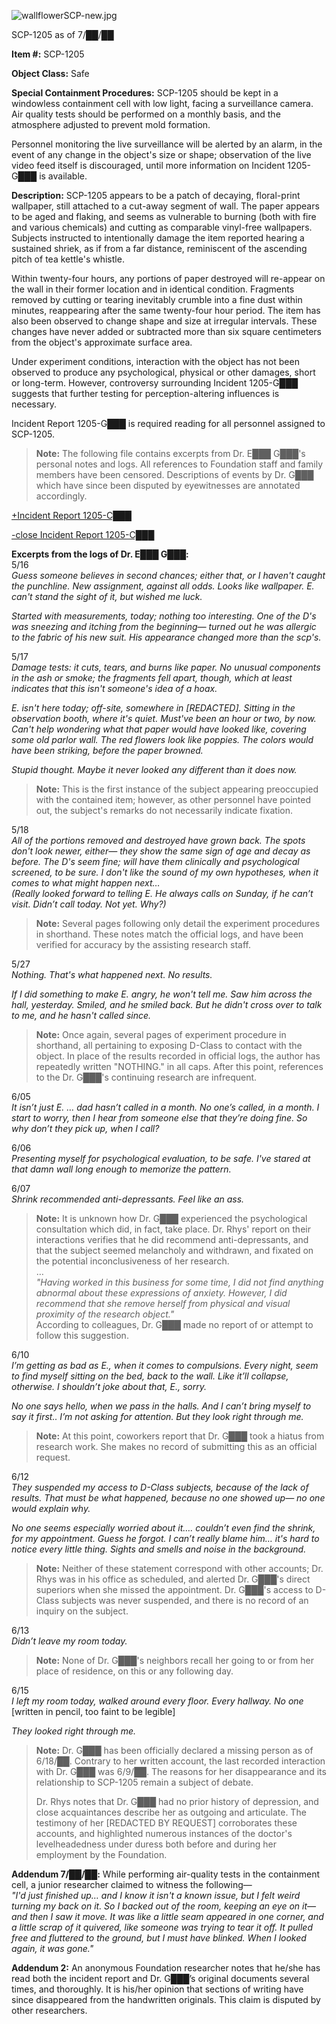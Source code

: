 ![wallflowerSCP-new.jpg](http://scp-wiki.wdfiles.com/local--files/scp-1205/wallflowerSCP-new.jpg)

SCP-1205 as of 7/██/██

**Item #:** SCP-1205

**Object Class:** Safe

**Special Containment Procedures:** SCP-1205 should be kept in a windowless containment cell with low light, facing a surveillance camera. Air quality tests should be performed on a monthly basis, and the atmosphere adjusted to prevent mold formation.

Personnel monitoring the live surveillance will be alerted by an alarm, in the event of any change in the object's size or shape; observation of the live video feed itself is discouraged, until more information on Incident 1205-G███ is available.

**Description:** SCP-1205 appears to be a patch of decaying, floral-print wallpaper, still attached to a cut-away segment of wall. The paper appears to be aged and flaking, and seems as vulnerable to burning (both with fire and various chemicals) and cutting as comparable vinyl-free wallpapers. Subjects instructed to intentionally damage the item reported hearing a sustained shriek, as if from a far distance, reminiscent of the ascending pitch of tea kettle's whistle.

Within twenty-four hours, any portions of paper destroyed will re-appear on the wall in their former location and in identical condition. Fragments removed by cutting or tearing inevitably crumble into a fine dust within minutes, reappearing after the same twenty-four hour period. The item has also been observed to change shape and size at irregular intervals. These changes have never added or subtracted more than six square centimeters from the object's approximate surface area.

Under experiment conditions, interaction with the object has not been observed to produce any psychological, physical or other damages, short or long-term. However, controversy surrounding Incident 1205-G███ suggests that further testing for perception-altering influences is necessary.

Incident Report 1205-G███ is required reading for all personnel assigned to SCP-1205.

> **Note:** The following file contains excerpts from Dr. E███ G███'s personal notes and logs. All references to Foundation staff and family members have been censored. Descriptions of events by Dr. G███ which have since been disputed by eyewitnesses are annotated accordingly.

[+Incident Report 1205-C███](javascript:;)

[\-close Incident Report 1205-C███](javascript:;)

**Excerpts from the logs of Dr. E███ G███:**  
5/16  
_Guess someone believes in second chances; either that, or I haven't caught the punchline. New assignment, against all odds. Looks like wallpaper. E. can't stand the sight of it, but wished me luck._

_Started with measurements, today; nothing too interesting. One of the D's was sneezing and itching from the beginning— turned out he was allergic to the fabric of his new suit. His appearance changed more than the scp's._

5/17  
_Damage tests: it cuts, tears, and burns like paper. No unusual components in the ash or smoke; the fragments fell apart, though, which at least indicates that this isn't someone's idea of a hoax._

_E. isn't here today; off-site, somewhere in \[REDACTED\]. Sitting in the observation booth, where it's quiet. Must've been an hour or two, by now. Can't help wondering what that paper would have looked like, covering some old parlor wall. The red flowers look like poppies. The colors would have been striking, before the paper browned._

_Stupid thought. Maybe it never looked any different than it does now._

> **Note:** This is the first instance of the subject appearing preoccupied with the contained item; however, as other personnel have pointed out, the subject's remarks do not necessarily indicate fixation.

5/18  
_All of the portions removed and destroyed have grown back. The spots don't look newer, either— they show the same sign of age and decay as before. The D's seem fine; will have them clinically and psychological screened, to be sure. I don't like the sound of my own hypotheses, when it comes to what might happen next…_  
_(Really looked forward to telling E. He always calls on Sunday, if he can’t visit. Didn’t call today. Not yet. Why?)_

> **Note:** Several pages following only detail the experiment procedures in shorthand. These notes match the official logs, and have been verified for accuracy by the assisting research staff.

5/27  
_Nothing. That's what happened next. No results._

_If I did something to make E. angry, he won't tell me. Saw him across the hall, yesterday. Smiled, and he smiled back. But he didn't cross over to talk to me, and he hasn't called since._

> **Note:** Once again, several pages of experiment procedure in shorthand, all pertaining to exposing D-Class to contact with the object. In place of the results recorded in official logs, the author has repeatedly written "NOTHING." in all caps. After this point, references to the Dr. G███'s continuing research are infrequent.

6/05  
_It isn’t just E. … dad hasn’t called in a month. No one’s called, in a month. I start to worry, then I hear from someone else that they’re doing fine. So why don’t they pick up, when I call?_

6/06  
_Presenting myself for psychological evaluation, to be safe. I've stared at that damn wall long enough to memorize the pattern._

6/07  
_Shrink recommended anti-depressants. Feel like an ass._

> **Note:** It is unknown how Dr. G███ experienced the psychological consultation which did, in fact, take place. Dr. Rhys' report on their interactions verifies that he did recommend anti-depressants, and that the subject seemed melancholy and withdrawn, and fixated on the potential inconclusiveness of her research.  
> …  
> _"Having worked in this business for some time, I did not find anything abnormal about these expressions of anxiety. However, I did recommend that she remove herself from physical and visual proximity of the research object."_  
> According to colleagues, Dr. G███ made no report of or attempt to follow this suggestion.

6/10  
_I’m getting as bad as E., when it comes to compulsions. Every night, seem to find myself sitting on the bed, back to the wall. Like it’ll collapse, otherwise. I shouldn’t joke about that, E., sorry._

_No one says hello, when we pass in the halls. And I can’t bring myself to say it first.. I’m not asking for attention. But they look right through me._

> **Note:** At this point, coworkers report that Dr. G███ took a hiatus from research work. She makes no record of submitting this as an official request.

6/12  
_They suspended my access to D-Class subjects, because of the lack of results. That must be what happened, because no one showed up— no one would explain why._

_No one seems especially worried about it…. couldn’t even find the shrink, for my appointment. Guess he forgot. I can’t really blame him… it's hard to notice every little thing. Sights and smells and noise in the background._

> **Note:** Neither of these statement correspond with other accounts; Dr. Rhys was in his office as scheduled, and alerted Dr. G███'s direct superiors when she missed the appointment. Dr. G███'s access to D-Class subjects was never suspended, and there is no record of an inquiry on the subject.

6/13  
_Didn’t leave my room today._

> **Note:** None of Dr. G███'s neighbors recall her going to or from her place of residence, on this or any following day.

6/15  
_I left my room today, walked around every floor. Every hallway. No one_ \[written in pencil, too faint to be legible\]

_They looked right through me._

> **Note:** Dr. G███ has been officially declared a missing person as of 6/18/██. Contrary to her written account, the last recorded interaction with Dr. G███ was 6/9/██. The reasons for her disappearance and its relationship to SCP-1205 remain a subject of debate.
> 
> Dr. Rhys notes that Dr. G███ had no prior history of depression, and close acquaintances describe her as outgoing and articulate. The testimony of her \[REDACTED BY REQUEST\] corroborates these accounts, and highlighted numerous instances of the doctor's levelheadedness under duress both before and during her employment by the Foundation.

**Addendum 7/██/██:** While performing air-quality tests in the containment cell, a junior researcher claimed to witness the following—  
_"I'd just finished up… and I know it isn't a known issue, but I felt weird turning my back on it. So I backed out of the room, keeping an eye on it— and then I saw it move. It was like a little seam appeared in one corner, and a little scrap of it quivered, like someone was trying to tear it off. It pulled free and fluttered to the ground, but I must have blinked. When I looked again, it was gone."_

**Addendum 2:** An anonymous Foundation researcher notes that he/she has read both the incident report and Dr. G███’s original documents several times, and thoroughly. It is his/her opinion that sections of writing have since disappeared from the handwritten originals. This claim is disputed by other researchers.